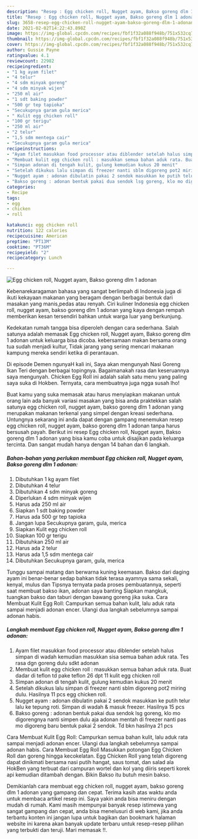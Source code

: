 ```yaml
---
description: "Resep : Egg chicken roll, Nugget ayam, Bakso goreng dlm 1 adonan Sempurna"
title: "Resep : Egg chicken roll, Nugget ayam, Bakso goreng dlm 1 adonan Sempurna"
slug: 3658-resep-egg-chicken-roll-nugget-ayam-bakso-goreng-dlm-1-adonan-sempurna
date: 2021-02-02T14:22:43.898Z
image: https://img-global.cpcdn.com/recipes/fbf1f32a088f948b/751x532cq70/egg-chicken-roll-nugget-ayam-bakso-goreng-dlm-1-adonan-foto-resep-utama.jpg
thumbnail: https://img-global.cpcdn.com/recipes/fbf1f32a088f948b/751x532cq70/egg-chicken-roll-nugget-ayam-bakso-goreng-dlm-1-adonan-foto-resep-utama.jpg
cover: https://img-global.cpcdn.com/recipes/fbf1f32a088f948b/751x532cq70/egg-chicken-roll-nugget-ayam-bakso-goreng-dlm-1-adonan-foto-resep-utama.jpg
author: Gussie Payne
ratingvalue: 4.1
reviewcount: 22982
recipeingredient:
- "1 kg ayam filet"
- "4 telur"
- "4 sdm minyak goreng"
- "4 sdm minyak wijen"
- "250 ml air"
- "1 sdt baking powder"
- "500 gr tep tapioka"
- "Secukupnya garam gula merica"
- " Kulit egg chicken roll"
- "100 gr terigu"
- "250 ml air"
- "2 telur"
- "1,5 sdm mentega cair"
- "Secukupnya garam gula merica"
recipeinstructions:
- "Ayam filet masukkan food processor atau diblender setelah halus simpan di wadah kemudian masukkan sisa semua bahan aduk rata. Tes rasa dgn goreng dulu sdkt adonan"
- "Membuat kulit egg chicken roll : masukkan semua bahan aduk rata. Buat dadar di teflon td pake teflon 26 dpt 11 kulit egg chicken roll"
- "Simpan adonan di tengah kulit, gulung kemudian kukus 20 menit"
- "Setelah dikukus lalu simpan di freezer nanti sblm digoreng pot2 miring dulu. Hasilnya 11 pcs egg chicken roll."
- "Nugget ayam : adonan dibulatin pakai 2 sendok masukkan ke putih telur lalu ke tepung roti. Simpan di wadah &amp; masuk freezer. Hasilnya 15 pcs"
- "Bakso goreng : adonan bentuk pakai dua sendok lsg goreng, klo mo digorengnya nanti simpen dulu aja adonan mentah di freezer nanti pas mo digoreng baru bentuk pakai 2 sendok. Td bkn hasilnya 21 pcs"
categories:
- Recipe
tags:
- egg
- chicken
- roll

katakunci: egg chicken roll 
nutrition: 122 calories
recipecuisine: American
preptime: "PT13M"
cooktime: "PT36M"
recipeyield: "2"
recipecategory: Lunch

---
```



![Egg chicken roll, Nugget ayam, Bakso goreng dlm 1 adonan](https://img-global.cpcdn.com/recipes/fbf1f32a088f948b/751x532cq70/egg-chicken-roll-nugget-ayam-bakso-goreng-dlm-1-adonan-foto-resep-utama.jpg)

Kebenarekaragaman bahasa yang sangat berlimpah di Indonesia juga di ikuti kekayaan makanan yang beragam dengan berbagai bentuk dari masakan yang manis,pedas atau renyah. Ciri kuliner Indonesia egg chicken roll, nugget ayam, bakso goreng dlm 1 adonan yang kaya dengan rempah memberikan kesan tersendiri bahkan untuk warga luar yang berkunjung.


Kedekatan rumah tangga bisa diperoleh dengan cara sederhana. Salah satunya adalah memasak Egg chicken roll, Nugget ayam, Bakso goreng dlm 1 adonan untuk keluarga bisa dicoba. kebersamaan makan bersama orang tua sudah menjadi kultur, Tidak jarang yang sering mencari makanan kampung mereka sendiri ketika di perantauan.

Di episode Demen ngunyaH kali ini, Saya akan mengunyah Nasi Goreng Ikan Teri dengan berbagai topingnya. Bagaimanakah rasa dan keseruannya saya mengunyah. Chicken Egg Roll ini adalah salah satu menu yang paling saya suka di Hokben. Ternyata, cara membuatnya juga ngga susah lho!

Buat kamu yang suka memasak atau harus menyiapkan makanan untuk orang lain ada banyak variasi masakan yang bisa anda praktekkan salah satunya egg chicken roll, nugget ayam, bakso goreng dlm 1 adonan yang merupakan makanan terkenal yang simpel dengan kreasi sederhana. Untungnya sekarang ini anda dapat dengan gampang menemukan resep egg chicken roll, nugget ayam, bakso goreng dlm 1 adonan tanpa harus bersusah payah.
Berikut ini resep Egg chicken roll, Nugget ayam, Bakso goreng dlm 1 adonan yang bisa kamu coba untuk disajikan pada keluarga tercinta. Dan sangat mudah hanya dengan 14 bahan dan 6 langkah.


<!--inarticleads1-->

##### Bahan-bahan yang perlukan membuat Egg chicken roll, Nugget ayam, Bakso goreng dlm 1 adonan:

1. Dibutuhkan 1 kg ayam filet
1. Dibutuhkan 4 telur
1. Dibutuhkan 4 sdm minyak goreng
1. Diperlukan 4 sdm minyak wijen
1. Harus ada 250 ml air
1. Siapkan 1 sdt baking powder
1. Harus ada 500 gr tep tapioka
1. Jangan lupa Secukupnya garam, gula, merica
1. Siapkan  Kulit egg chicken roll
1. Siapkan 100 gr terigu
1. Dibutuhkan 250 ml air
1. Harus ada 2 telur
1. Harus ada 1,5 sdm mentega cair
1. Dibutuhkan Secukupnya garam, gula, merica


Tunggu sampai matang dan berwarna kuning keemasan. Bakso dari daging ayam ini benar-benar sedap bahkan tidak terasa ayamnya sama sekali, kenyal, mulus dan Tipsnya ternyata pada proses pembuatannya, seperti saat membuat bakso ikan, adonan saya banting Siapkan mangkuk, tuangkan bakso dan taburi dengan bawang goreng jika suka. Cara Membuat Kulit Egg Roll: Campurkan semua bahan kulit, lalu aduk rata sampai menjadi adonan encer. Ulangi dua langkah sebelumnya sampai adonan habis. 

<!--inarticleads2-->

##### Langkah membuat  Egg chicken roll, Nugget ayam, Bakso goreng dlm 1 adonan:

1. Ayam filet masukkan food processor atau diblender setelah halus simpan di wadah kemudian masukkan sisa semua bahan aduk rata. Tes rasa dgn goreng dulu sdkt adonan
1. Membuat kulit egg chicken roll : masukkan semua bahan aduk rata. Buat dadar di teflon td pake teflon 26 dpt 11 kulit egg chicken roll
1. Simpan adonan di tengah kulit, gulung kemudian kukus 20 menit
1. Setelah dikukus lalu simpan di freezer nanti sblm digoreng pot2 miring dulu. Hasilnya 11 pcs egg chicken roll.
1. Nugget ayam : adonan dibulatin pakai 2 sendok masukkan ke putih telur lalu ke tepung roti. Simpan di wadah &amp; masuk freezer. Hasilnya 15 pcs
1. Bakso goreng : adonan bentuk pakai dua sendok lsg goreng, klo mo digorengnya nanti simpen dulu aja adonan mentah di freezer nanti pas mo digoreng baru bentuk pakai 2 sendok. Td bkn hasilnya 21 pcs


Cara Membuat Kulit Egg Roll: Campurkan semua bahan kulit, lalu aduk rata sampai menjadi adonan encer. Ulangi dua langkah sebelumnya sampai adonan habis. Cara Membuat Egg Roll Masukkan potongan Egg Chicken Roll dan goreng hingga kecokelatan. Egg Chicken Roll yang telah digoreng dapat dinikmati bersama nasi putih hangat, saus tomat, dan salad ala HokBen yang terbuat dari campuran wortel dan kol yang diiris seperti korek api kemudian ditambah dengan. Bikin Bakso itu butuh mesin bakso. 

Demikianlah cara membuat egg chicken roll, nugget ayam, bakso goreng dlm 1 adonan yang gampang dan cepat. Terima kasih atas waktu anda untuk membaca artikel resep ini. Saya yakin anda bisa meniru dengan mudah di rumah. Kami masih mempunyai banyak resep istimewa yang sangat gampang dan cepat, anda bisa menelusuri di web kami, jika anda terbantu konten ini jangan lupa untuk bagikan dan bookmark halaman website ini karena akan banyak update terbaru untuk resep-resep pilihan yang terbukti dan teruji. Mari memasak !!. 

